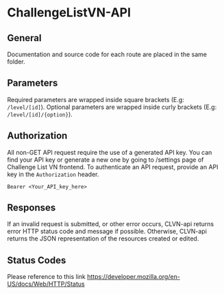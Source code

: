 # ChallengeListVN-API

## General

Documentation and source code for each route are placed in the same folder.

## Parameters
Required parameters are wrapped inside square brackets (E.g: `/level/[id]`). Optional parameters are wrapped inside curly brackets (E.g: `/level/[id]/{option}`).

## Authorization
All non-GET API request require the use of a generated API key. You can find your API key or generate a new one by going to /settings page of Challenge List VN frontend.
To authenticate an API request, provide an API key in the `Authorization` header.
```
Bearer <Your_API_key_here>
```

## Responses
If an invalid request is submitted, or other error occurs, CLVN-api returns error HTTP status code and message if possible. Otherwise, CLVN-api returns the JSON representation of the resources created or edited.

## Status Codes
Please reference to this link https://developer.mozilla.org/en-US/docs/Web/HTTP/Status
